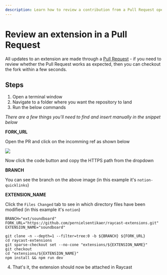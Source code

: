 ```yaml
---
description: Learn how to review a contribution from a Pull Request opened by a contributor.
---
```


# Review an extension in a Pull Request

All updates to an extension are made through a [Pull Request](https://github.com/raycast/extensions/pulls) - if you need to review whether the Pull Request works as expected, then you can checkout the fork within a few seconds.

## Steps

1. Open a terminal window
2. Navigate to a folder where you want the repository to land
3. Run the below commands

_There are a few things you'll need to find and insert manually in the snippet below_

**FORK_URL**

Open the PR and click on the incomming ref as shown below

![](../.gitbook/assets/go-to-ref.webp)

Now click the code button and copy the HTTPS path from the dropdown

**BRANCH**

You can see the branch on the above image (in this example it's `notion-quicklinks`)

**EXTENSION_NAME**

Click the `Files Changed` tab to see in which directory files have been modified (in this example it's `notion`)

```
BRANCH="ext/soundboard"
FORK_URL="https://github.com/pernielsentikaer/raycast-extensions.git"
EXTENSION_NAME="soundboard"

git clone -n --depth=1 --filter=tree:0 -b ${BRANCH} ${FORK_URL}
cd raycast-extensions
git sparse-checkout set --no-cone "extensions/${EXTENSION_NAME}"
git checkout
cd "extensions/${EXTENSION_NAME}"
npm install && npm run dev
```

4. That's it, the extension should now be attached in Raycast
